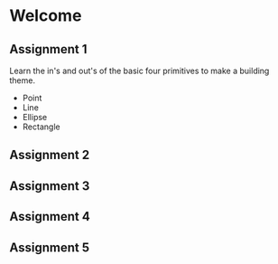 # Welcome

## Assignment 1
Learn the in's and out's of the basic four primitives to make a building theme.
- Point
- Line
- Ellipse
- Rectangle
## Assignment 2

## Assignment 3

## Assignment 4

## Assignment 5
